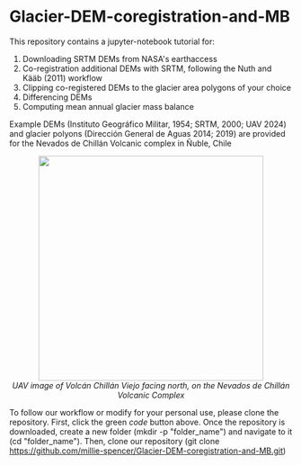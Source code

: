 # Glacier-DEM-coregistration-and-MB

This repository contains a jupyter-notebook tutorial for: 
1. Downloading SRTM DEMs from NASA's earthaccess
2. Co-registration additional DEMs with SRTM, following the Nuth and Kääb (2011) workflow
3. Clipping co-registered DEMs to the glacier area polygons of your choice
4. Differencing DEMs
5. Computing mean annual glacier mass balance 

Example DEMs (Instituto Geográfico Militar, 1954; SRTM, 2000; UAV 2024) and glacier polyons (Dirección General de Aguas 2014; 2019) are provided for the Nevados de Chillán Volcanic complex in Ñuble, Chile 

<p align="center">
  <img src="https://github.com/user-attachments/assets/de63be35-a4ec-477f-ae55-b39738f68f3a" width="400"/>
  <br>
  <em>UAV image of Volcán Chillán Viejo facing north, on the Nevados de Chillán Volcanic Complex</em>
</p>


To follow our workflow or modify for your personal use, please clone the repository. 
First, click the green *code* button above. 
Once the repository is downloaded, create a new folder (mkdir -p "folder_name") and navigate to it (cd "folder_name"). 
Then, clone our repository (git clone https://github.com/millie-spencer/Glacier-DEM-coregistration-and-MB.git)

